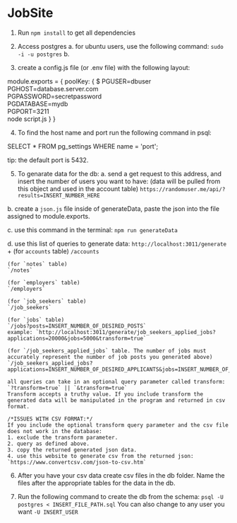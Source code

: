 # JobSite
1. Run `npm install` to get all dependencies

2. Access postgres
  a. for ubuntu users, use the following command: `sudo -i -u postgres`
  b.

3. create a config.js file (or .env file) with the following layout:

  module.exports = {
    poolKey: {
      $ PGUSER=dbuser \
      PGHOST=database.server.com \
      PGPASSWORD=secretpassword \
      PGDATABASE=mydb \
      PGPORT=3211 \
      node script.js
    }
  }

4. To find the host name and port run the following command in psql:

  SELECT *
  FROM pg_settings
  WHERE name = 'port';

tip: the default port is 5432.

5. To genarate data for the db:
  a. send a get request to this address, and insert the number of users you want to have:
  (data will be pulled from this object and used in the account table)
  `https://randomuser.me/api/?results=INSERT_NUMBER_HERE`
  
  b. create a `json.js` file inside of generateData, paste the json into the file assigned to module.exports.

  c. use this command in the terminal: `npm run generateData`

  d. use this list of queries to generate data:
  `http://localhost:3011/generate` +
    (for `accounts` table)
    `/accounts`

    (for `notes` table)
    `/notes`

    (for `employers` table)
    `/employers`

    (for `job_seekers` table)
    `/job_seekers`

    (for `jobs` table)
    `/jobs?posts=INSERT_NUMBER_OF_DESIRED_POSTS`
    example: `http://localhost:3011/generate/job_seekers_applied_jobs?applications=20000&jobs=5000&transform=true`

    (for `/job_seekers_applied_jobs` table. The number of jobs must accurately represent the number of job posts you generated above)
    `/job_seekers_applied_jobs?applications=INSERT_NUMBER_OF_DESIRED_APPLICANTS&jobs=INSERT_NUMBER_OF_JOB_POSTS_USED_IN_JOBS`

    all queries can take in an optional query parameter called transform: `?transform=true` || `&transform=true`
    Transform accepts a truthy value. If you include transform the generated data will be manipulated in the program and returned in csv format.

    /*ISSUES WITH CSV FORMAT:*/
    If you include the optional transform query parameter and the csv file does not work in the database:
    1. exclude the transform parameter.
    2. query as defined above.
    3. copy the returned generated json data.
    4. use this website to generate csv from the returned json: `https://www.convertcsv.com/json-to-csv.htm`

6. After you have your csv data create csv files in the db folder. Name the files after the appropriate tables for the data in the db.

7. Run the following command to create the db from the schema: `psql -U postgres < INSERT_FILE_PATH.sql`
   You can also change to any user you want `-U INSERT_USER`